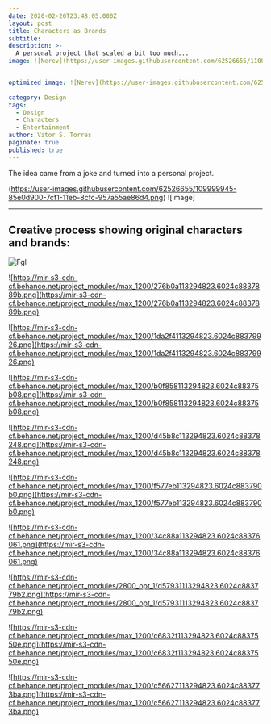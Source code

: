 ```yaml
---
date: 2020-02-26T23:48:05.000Z
layout: post
title: Characters as Brands
subtitle:
description: >-
  A personal project that scaled a bit too much...
image: ![Nerev](https://user-images.githubusercontent.com/62526655/110021072-0fe86c00-7d09-11eb-9585-26ed0af806e9.png)


optimized_image: ![Nerev](https://user-images.githubusercontent.com/62526655/110021114-1b3b9780-7d09-11eb-9806-8ee9c78c9872.png)
 
category: Design
tags:
  - Design
  - Characters
  - Entertainment
author: Vitor S. Torres
paginate: true
published: true
---
```



The idea came from a joke and turned into a personal project.

(https://user-images.githubusercontent.com/62526655/109999945-85e0d900-7cf1-11eb-8cfc-957a55ae86d4.png)
![image]

---

## Creative process showing original characters and brands:

![Fgl](https://user-images.githubusercontent.com/62526655/110020520-6b662a00-7d08-11eb-93b1-f7e7643e0304.png)

![https://mir-s3-cdn-cf.behance.net/project_modules/max_1200/276b0a113294823.6024c8837889b.png](https://mir-s3-cdn-cf.behance.net/project_modules/max_1200/276b0a113294823.6024c8837889b.png)

![https://mir-s3-cdn-cf.behance.net/project_modules/max_1200/1da2f4113294823.6024c88379926.png](https://mir-s3-cdn-cf.behance.net/project_modules/max_1200/1da2f4113294823.6024c88379926.png)

![https://mir-s3-cdn-cf.behance.net/project_modules/max_1200/b0f858113294823.6024c88375b08.png](https://mir-s3-cdn-cf.behance.net/project_modules/max_1200/b0f858113294823.6024c88375b08.png)

![https://mir-s3-cdn-cf.behance.net/project_modules/max_1200/d45b8c113294823.6024c88378248.png](https://mir-s3-cdn-cf.behance.net/project_modules/max_1200/d45b8c113294823.6024c88378248.png)

![https://mir-s3-cdn-cf.behance.net/project_modules/max_1200/f577eb113294823.6024c883790b0.png](https://mir-s3-cdn-cf.behance.net/project_modules/max_1200/f577eb113294823.6024c883790b0.png)

![https://mir-s3-cdn-cf.behance.net/project_modules/max_1200/34c88a113294823.6024c88376061.png](https://mir-s3-cdn-cf.behance.net/project_modules/max_1200/34c88a113294823.6024c88376061.png)

![https://mir-s3-cdn-cf.behance.net/project_modules/2800_opt_1/d57931113294823.6024c883779b2.png](https://mir-s3-cdn-cf.behance.net/project_modules/2800_opt_1/d57931113294823.6024c883779b2.png)

![https://mir-s3-cdn-cf.behance.net/project_modules/max_1200/c6832f113294823.6024c8837550e.png](https://mir-s3-cdn-cf.behance.net/project_modules/max_1200/c6832f113294823.6024c8837550e.png)

![https://mir-s3-cdn-cf.behance.net/project_modules/max_1200/c56627113294823.6024c883773ba.png](https://mir-s3-cdn-cf.behance.net/project_modules/max_1200/c56627113294823.6024c883773ba.png)
